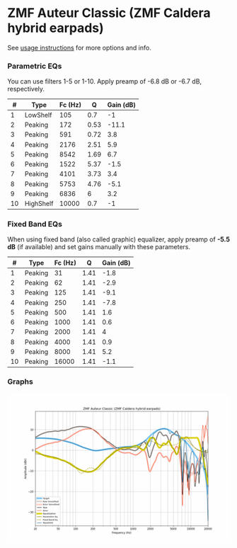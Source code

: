 # ZMF Auteur Classic (ZMF Caldera hybrid earpads)
See [usage instructions](https://github.com/jaakkopasanen/AutoEq#usage) for more options and info.

### Parametric EQs
You can use filters 1-5 or 1-10. Apply preamp of -6.8 dB or -6.7 dB, respectively.

|   # | Type      |   Fc (Hz) |    Q |   Gain (dB) |
|-----|-----------|-----------|------|-------------|
|   1 | LowShelf  |       105 | 0.7  |        -1   |
|   2 | Peaking   |       172 | 0.53 |       -11.1 |
|   3 | Peaking   |       591 | 0.72 |         3.8 |
|   4 | Peaking   |      2176 | 2.51 |         5.9 |
|   5 | Peaking   |      8542 | 1.69 |         6.7 |
|   6 | Peaking   |      1522 | 5.37 |        -1.5 |
|   7 | Peaking   |      4101 | 3.73 |         3.4 |
|   8 | Peaking   |      5753 | 4.76 |        -5.1 |
|   9 | Peaking   |      6836 | 6    |         3.2 |
|  10 | HighShelf |     10000 | 0.7  |        -1   |

### Fixed Band EQs
When using fixed band (also called graphic) equalizer, apply preamp of **-5.5 dB** (if available) and set gains manually with these parameters.

|   # | Type    |   Fc (Hz) |    Q |   Gain (dB) |
|-----|---------|-----------|------|-------------|
|   1 | Peaking |        31 | 1.41 |        -1.8 |
|   2 | Peaking |        62 | 1.41 |        -2.9 |
|   3 | Peaking |       125 | 1.41 |        -9.1 |
|   4 | Peaking |       250 | 1.41 |        -7.8 |
|   5 | Peaking |       500 | 1.41 |         1.6 |
|   6 | Peaking |      1000 | 1.41 |         0.6 |
|   7 | Peaking |      2000 | 1.41 |         4   |
|   8 | Peaking |      4000 | 1.41 |         0.9 |
|   9 | Peaking |      8000 | 1.41 |         5.2 |
|  10 | Peaking |     16000 | 1.41 |        -1.1 |

### Graphs
![](./ZMF%20Auteur%20Classic%20(ZMF%20Caldera%20hybrid%20earpads).png)
